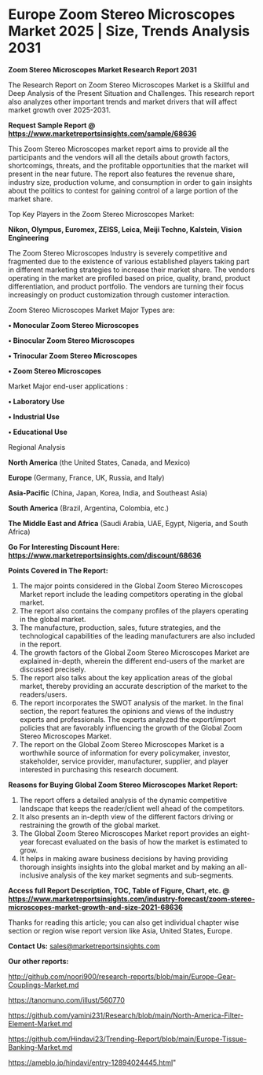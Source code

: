 # Europe Zoom Stereo Microscopes Market 2025 | Size, Trends Analysis 2031

<strong>Zoom Stereo Microscopes Market Research Report 2031</strong>

The Research Report on Zoom Stereo Microscopes Market is a Skillful and Deep Analysis of the Present Situation and Challenges. This research report also analyzes other important trends and market drivers that will affect market growth over 2025-2031.

<strong>Request Sample Report @ <a href=https://www.marketreportsinsights.com/sample/68636>https://www.marketreportsinsights.com/sample/68636</a></strong>

This Zoom Stereo Microscopes market report aims to provide all the participants and the vendors will all the details about growth factors, shortcomings, threats, and the profitable opportunities that the market will present in the near future. The report also features the revenue share, industry size, production volume, and consumption in order to gain insights about the politics to contest for gaining control of a large portion of the market share.

Top Key Players in the Zoom Stereo Microscopes Market:

<strong>Nikon, Olympus, Euromex, ZEISS, Leica, Meiji Techno, Kalstein, Vision Engineering</strong>

The Zoom Stereo Microscopes Industry is severely competitive and fragmented due to the existence of various established players taking part in different marketing strategies to increase their market share. The vendors operating in the market are profiled based on price, quality, brand, product differentiation, and product portfolio. The vendors are turning their focus increasingly on product customization through customer interaction.

Zoom Stereo Microscopes Market Major Types are:

<strong>• Monocular Zoom Stereo Microscopes

• Binocular Zoom Stereo Microscopes

• Trinocular Zoom Stereo Microscopes

• Zoom Stereo Microscopes</strong>

Market Major end-user applications :

<strong>• Laboratory Use

• Industrial Use

• Educational Use</strong>

Regional Analysis

</u><strong><b>North America</b></strong> (the United States, Canada, and Mexico)

<strong><b>Europe </b></strong>(Germany, France, UK, Russia, and Italy)

<strong><b>Asia-Pacific</b></strong> (China, Japan, Korea, India, and Southeast Asia)

<strong><b>South America</b></strong> (Brazil, Argentina, Colombia, etc.)

<strong><b>The Middle East and Africa</b></strong> (Saudi Arabia, UAE, Egypt, Nigeria, and South Africa)

<strong>Go For Interesting Discount Here: <a href=https://www.marketreportsinsights.com/discount/68636>https://www.marketreportsinsights.com/discount/68636</a></strong>

<strong>Points Covered in The Report:</strong>
<ol>
  <li>The major points considered in the Global Zoom Stereo Microscopes Market report include the leading competitors operating in the global market.</li>
  <li>The report also contains the company profiles of the players operating in the global market.</li>
  <li>The manufacture, production, sales, future strategies, and the technological capabilities of the leading manufacturers are also included in the report.</li>
  <li>The growth factors of the Global Zoom Stereo Microscopes Market are explained in-depth, wherein the different end-users of the market are discussed precisely.</li>
  <li>The report also talks about the key application areas of the global market, thereby providing an accurate description of the market to the readers/users.</li>
  <li>The report incorporates the SWOT analysis of the market. In the final section, the report features the opinions and views of the industry experts and professionals. The experts analyzed the export/import policies that are favorably influencing the growth of the Global Zoom Stereo Microscopes Market.</li>
  <li>The report on the Global Zoom Stereo Microscopes Market is a worthwhile source of information for every policymaker, investor, stakeholder, service provider, manufacturer, supplier, and player interested in purchasing this research document.</li>
</ol>
<strong>Reasons for Buying Global Zoom Stereo Microscopes Market Report:</strong>

<ol>
  <li>The report offers a detailed analysis of the dynamic competitive landscape that keeps the reader/client well ahead of the competitors.</li>
  <li>It also presents an in-depth view of the different factors driving or restraining the growth of the global market.</li>
  <li>The Global Zoom Stereo Microscopes Market report provides an eight-year forecast evaluated on the basis of how the market is estimated to grow.</li>
  <li>It helps in making aware business decisions by having providing thorough insights insights into the global market and by making an all-inclusive analysis of the key market segments and sub-segments.</li>
</ol>
<strong>Access full Report Description, TOC, Table of Figure, Chart, etc. @ <a href=https://www.marketreportsinsights.com/industry-forecast/zoom-stereo-microscopes-market-growth-and-size-2021-68636>https://www.marketreportsinsights.com/industry-forecast/zoom-stereo-microscopes-market-growth-and-size-2021-68636</a></strong>


Thanks for reading this article; you can also get individual chapter wise section or region wise report version like Asia, United States, Europe.

<strong>Contact Us:</strong>
sales@marketreportsinsights.com

<strong>Our other reports:</strong>

<a href=http://github.com/noori900/research-reports/blob/main/Europe-Gear-Couplings-Market.md>http://github.com/noori900/research-reports/blob/main/Europe-Gear-Couplings-Market.md</a>

<a href=https://tanomuno.com/illust/560770>https://tanomuno.com/illust/560770</a>

<a href=https://github.com/yamini231/Research/blob/main/North-America-Filter-Element-Market.md>https://github.com/yamini231/Research/blob/main/North-America-Filter-Element-Market.md</a>

<a href=https://github.com/Hindavi23/Trending-Report/blob/main/Europe-Tissue-Banking-Market.md>https://github.com/Hindavi23/Trending-Report/blob/main/Europe-Tissue-Banking-Market.md</a>

<a href=https://ameblo.jp/hindavi/entry-12894024445.html>https://ameblo.jp/hindavi/entry-12894024445.html</a>"
